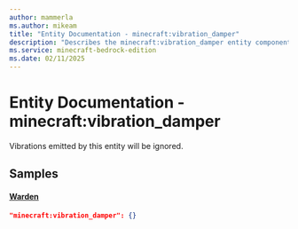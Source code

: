 ```yaml
---
author: mammerla
ms.author: mikeam
title: "Entity Documentation - minecraft:vibration_damper"
description: "Describes the minecraft:vibration_damper entity component"
ms.service: minecraft-bedrock-edition
ms.date: 02/11/2025 
---
```


# Entity Documentation - minecraft:vibration_damper

Vibrations emitted by this entity will be ignored.


## Samples

#### [Warden](https://github.com/Mojang/bedrock-samples/tree/preview/behavior_pack/entities/warden.json)


```json
"minecraft:vibration_damper": {}
```
